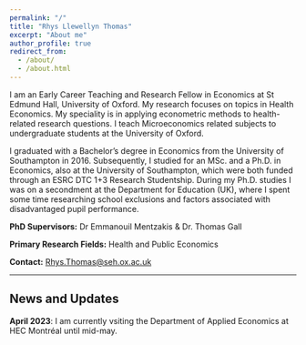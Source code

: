 ```yaml
---
permalink: "/"
title: "Rhys Llewellyn Thomas"
excerpt: "About me"
author_profile: true
redirect_from:
  - /about/
  - /about.html
---
```


I am an Early Career Teaching and Research Fellow in Economics at St Edmund Hall, University of Oxford. My research focuses on topics in Health Economics. My speciality is in applying econometric methods to health-related research questions. I teach Microeconomics related subjects to undergraduate students at the University of Oxford.

I graduated with a Bachelor’s degree in Economics from the University of Southampton in 2016. Subsequently, I studied for an MSc. and a Ph.D. in Economics, also at the University of Southampton, which were both funded through an ESRC DTC 1+3 Research Studentship. During my Ph.D. studies I was on a secondment at the Department for Education (UK), where I spent some time researching school exclusions and factors associated with disadvantaged pupil performance.



**PhD Supervisors:** Dr Emmanouil Mentzakis & Dr. Thomas Gall

**Primary Research Fields:** Health and Public Economics

**Contact:** Rhys.Thomas@seh.ox.ac.uk

***

## News and Updates
**April 2023**: I am currently vsiting the Department of Applied Economics at HEC Montréal until mid-may.

